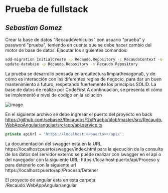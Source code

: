 # Prueba de fullstack
## _Sebastian Gomez_

Crear la base de datos "RecaudoVehiculos" con usuario "prueba" y password "prueba", teniendo en cuenta que se debe hacer cambio del motor de base de datos.
Ejacutar los siguientes comandos:
```sh
add-migration InitialCreate -p Recaudo.Repository -c RecaudoContext -o Migrations -s Recaudo.Repository
update-database -p Recaudo.Repository -s Recaudo.Repository
```
La prueba se desarrolló pensada en arquitectura limpia(hexagonal), y de cómo es interacción con las diferentes reglas de negocio, para dar un buen mantenimiento a futuro, respetando fuertemente los principios SOLID. La base de datos de realizo por CodeFirst
A continuación, se presenta el cómo se implementó a nivel de código en la solución

![image](https://user-images.githubusercontent.com/4923760/227661712-7a86906d-7121-4377-9f5d-d0d4c8eb96ba.png)

En el siguiente archivo se debe ingresar el puerto del proyecto en back https://github.com/sebasez/RecaudosF2xPrueba/blob/master/src/Recaudo.WebAppAngular/angular/src/app/api.service.ts
```ts 
private apiUrl = 'https://localhost:<<puerto>>/api/';
```
La documentación del swagger esta en la URL https://localhost:puerto/swagger/index.html
para la ejecución de la consulta de los datos del servidor externo se puede realizar con swagger en el api o del navegador con la siguiente URL:
https://localhost:puerto/api/Proceso
y para detenerlo con la siguiente url
https://localhost:puerto/api/Proceso/Detener

El proyecto de angular esta en esta carpeta /Recaudo.WebAppAngular/angular
